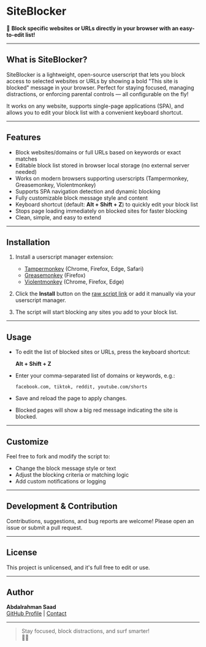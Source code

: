 # SiteBlocker

🚫 **Block specific websites or URLs directly in your browser with an easy-to-edit list!**

---

## What is SiteBlocker?

SiteBlocker is a lightweight, open-source userscript that lets you block access to selected websites or URLs by showing a bold "This site is blocked" message in your browser. Perfect for staying focused, managing distractions, or enforcing parental controls — all configurable on the fly!

It works on any website, supports single-page applications (SPA), and allows you to edit your block list with a convenient keyboard shortcut.

---

## Features

- Block websites/domains or full URLs based on keywords or exact matches
- Editable block list stored in browser local storage (no external server needed)
- Works on modern browsers supporting userscripts (Tampermonkey, Greasemonkey, Violentmonkey)
- Supports SPA navigation detection and dynamic blocking
- Fully customizable block message style and content
- Keyboard shortcut (default: **Alt + Shift + Z**) to quickly edit your block list
- Stops page loading immediately on blocked sites for faster blocking
- Clean, simple, and easy to extend

---

## Installation

1. Install a userscript manager extension:
   - [Tampermonkey](https://tampermonkey.net/) (Chrome, Firefox, Edge, Safari)
   - [Greasemonkey](https://addons.mozilla.org/en-US/firefox/addon/greasemonkey/) (Firefox)
   - [Violentmonkey](https://violentmonkey.github.io/) (Chrome, Firefox, Edge)

2. Click the **Install** button on the [raw script link](https://raw.githubusercontent.com/yourname/siteblocker/main/siteblocker.user.js) or add it manually via your userscript manager.

3. The script will start blocking any sites you add to your block list.

---

## Usage

- To edit the list of blocked sites or URLs, press the keyboard shortcut:

  **Alt + Shift + Z**

- Enter your comma-separated list of domains or keywords, e.g.:

  ```
  facebook.com, tiktok, reddit, youtube.com/shorts
  ```

- Save and reload the page to apply changes.

- Blocked pages will show a big red message indicating the site is blocked.

---

## Customize

Feel free to fork and modify the script to:

- Change the block message style or text
- Adjust the blocking criteria or matching logic
- Add custom notifications or logging

---

## Development & Contribution

Contributions, suggestions, and bug reports are welcome! Please open an issue or submit a pull request.

---

## License

This project is unlicensed, and it's full free to edit or use.

---

## Author

**Abdalrahman Saad**  
[GitHub Profile](https://github.com/3bd2lra7man) | [Contact](mailto:sitobluemaks@gmail.com)

---

> Stay focused, block distractions, and surf smarter!  
> 🚫🌐
